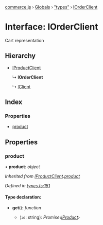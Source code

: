 [commerce.js](../README.md) › [Globals](../globals.md) › ["types"](../modules/_types_.md) › [IOrderClient](_types_.iorderclient.md)

# Interface: IOrderClient

Cart representation

## Hierarchy

* [IProductClient](_types_.iproductclient.md)

  ↳ **IOrderClient**

  ↳ [IClient](_types_.iclient.md)

## Index

### Properties

* [product](_types_.iorderclient.md#product)

## Properties

###  product

• **product**: *object*

*Inherited from [IProductClient](_types_.iproductclient.md).[product](_types_.iproductclient.md#product)*

*Defined in [types.ts:181](https://github.com/shopjs/commerce.js/blob/c368654/src/types.ts#L181)*

#### Type declaration:

* **get**(): *function*

  * (`id`: string): *Promise‹[IProduct](_types_.iproduct.md)›*
